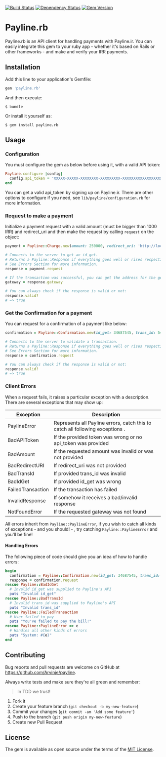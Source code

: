 [![Build Status](https://travis-ci.org/Arvinje/payline.rb.svg?branch=v0.1.0)](https://travis-ci.org/Arvinje/payline.rb)
[![Dependency Status](https://gemnasium.com/Arvinje/payline.rb.svg)](https://gemnasium.com/Arvinje/payline.rb)
[![Gem Version](https://badge.fury.io/rb/payline.rb.svg)](http://badge.fury.io/rb/payline.rb)
# Payline.rb

Payline.rb is an API client for handling payments with Payline.ir. You can easily integrate this gem to your ruby app - whether it's based on Rails or other frameworks - and make and verify your IRR payments.

## Installation

Add this line to your application's Gemfile:

```ruby
gem 'payline.rb'
```

And then execute:

    $ bundle

Or install it yourself as:

    $ gem install payline.rb

## Usage

### Configuration

You must configure the gem as below before using it, with a valid API token:
```ruby
Payline.configure |config|
  config.api_token = 'XXXXX-XXXXX-XXXXXXXX-XXXXXXXXX-XXXXXXXXXXXXXXXXXXXXX'
end
```
You can get a valid api_token by signing up on Payline.ir.
There are other options to configure if you need, see `lib/payline/configuration.rb` for more information.

### Request to make a payment

Initialize a payment request with a valid amount (must be bigger than 1000 IRR) and redirect_uri and then make the request by calling `request` on the object:

```ruby
payment = Payline::Charge.new(amount: 250000, redirect_uri: 'http://localhost:3000/payment')

# Connects to the server to get an id_get.
# Returns a Payline::Response if everything goes well or rises respective error for the situation.
# See Errors Section for more information.
response = payment.request

# If the transaction was successful, you can get the address for the generated gateway:
gateway = response.gateway

# You can always check if the response is valid or not:
response.valid?
# => true
```

### Get the Confirmation for a payment

You can request for a confirmation of a payment like below:

```ruby
confirmation = Payline::Confirmation.new(id_get: 34687545, trans_id: 5463466)

# Connects to the server to validate a transaction.
# Returns a Payline::Response if everything goes well or rises respective error for the situation.
# See Errors Section for more information.
response = confirmation.request

# You can always check if the response is valid or not:
response.valid?
# => true
```

### Client Errors

When a request fails, it raises a particular exception with a description.
There are several exceptions that may show up:

| Exception | Description |
| --------- | ----------- |
| PaylineError | Represents all Payline errors, catch this to catch all following exceptions . |
| BadAPIToken | If the provided token was wrong or no api_token was provided |
| BadAmount | If the requested amount was invalid or was not provided |
| BadRedirectURI | If redirect_uri was not provided |
| BadTransId | If provided trans_id was invalid |
| BadIdGet | If provided id_get was wrong |
| FailedTransaction |  If the transaction has failed |
| InvalidResponse | If somehow it receives a bad/invalid response |
| NotFoundError | If the requested gateway was not found |

All errors inherit from ```Payline::PaylineError```, if you wish to catch all kinds of exceptions - and you should! - , try catching ```Payline::PaylineError``` and you'll be fine!

#### Handling Errors

The following piece of code should give you an idea of how to handle errors:

```ruby
begin
  confirmation = Payline::Confirmation.new(id_get: 34687545, trans_id: 5463466)
  response = confirmation.request
rescue Payline::BadIdGet
  # Invalid id_get was supplied to Payline's API
  puts "Invalid id_get"
rescue Payline::BadTransId
  # Invalid trans_id was supplied to Payline's API
  puts "Invalid trans_id"
rescue Payline::FailedTransaction
  # User failed to pay
  puts "You've failed to pay the bill!"
rescue Payline::PaylineError => e
  # Handles all other kinds of errors
  puts "System: #{e}"
end
```

## Contributing

Bug reports and pull requests are welcome on GitHub at https://github.com/Arvinje/payline.

Always write tests and make sure they're all green and remember:
> In TDD we trust!

1. Fork it
2. Create your feature branch (`git checkout -b my-new-feature`)
3. Commit your changes (`git commit -am 'Add some feature'`)
4. Push to the branch (`git push origin my-new-feature`)
5. Create new Pull Request

## License

The gem is available as open source under the terms of the [MIT License](http://opensource.org/licenses/MIT).
